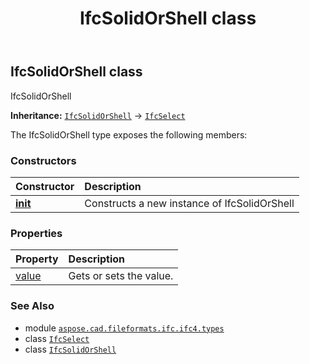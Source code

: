 ﻿---
title: IfcSolidOrShell class
second_title: Aspose.CAD for Python via .NET API References
description: 
type: docs
weight: 1460
url: /python-net/aspose.cad.fileformats.ifc.ifc4.types/ifcsolidorshell/
is_root: false
---

## IfcSolidOrShell class

IfcSolidOrShell



**Inheritance:** [`IfcSolidOrShell`](/cad/python-net/aspose.cad.fileformats.ifc.ifc4.types/ifcsolidorshell) → 
[`IfcSelect`](/cad/python-net/aspose.cad.fileformats.ifc/ifcselect)



The IfcSolidOrShell type exposes the following members:

### Constructors
| Constructor | Description |
| :- | :- |
| [__init__](/cad/python-net/aspose.cad.fileformats.ifc.ifc4.types/ifcsolidorshell/__init__/#) | Constructs a new instance of IfcSolidOrShell |


### Properties
| Property | Description |
| :- | :- |
| [value](/cad/python-net/aspose.cad.fileformats.ifc.ifc4.types/ifcsolidorshell/value) | Gets or sets the value. |



### See Also
* module [`aspose.cad.fileformats.ifc.ifc4.types`](..)
* class [`IfcSelect`](/cad/python-net/aspose.cad.fileformats.ifc/ifcselect)
* class [`IfcSolidOrShell`](/cad/python-net/aspose.cad.fileformats.ifc.ifc4.types/ifcsolidorshell)
